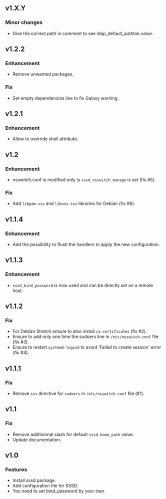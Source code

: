 
## v1.X.Y

### Minor changes
* Give the correct path in comment to see ldap_default_authtok value.

## v1.2.2

### Enhancement
* Remove unwanted packages.

### Fix
* Set empty dependencies line to fix Galaxy warning.

## v1.2.1

### Enhancement
* Allow to override shell attribute.

## v1.2

### Enhancement
* nsswitch.conf is modified only is `sssd_nsswitch_manage` is set (fix #5).

### Fix
* Add `libpam-sss` and `libnss-sss` libraries for Debian (fix #6).

## v1.1.4

### Enhancement
* Add the possibility to flush the handlers to apply the new configuration.

## v1.1.3

### Enhancement
* `sssd_bind_password` is now used and can be directly set on a remote host.

## v1.1.2

### Fix
* For Debian Stretch ensure to also install `ca-certificates` (fix #2).
* Ensure to add only one time the sudoers line in `/etc/nsswitch.conf` file (fix #3).
* Ensure to restart `systemd-logind` to avoid 'Failed to create session' error (fix #4).

## v1.1.1

### Fix
* Remove `sss` directive for `sudoers` in `/etc/nsswitch.conf` file (#1).

## v1.1

### Fix
* Remove additionnal slash for default `sssd_home_path` value.
* Update documentation.

## v1.0

### Features
* Install sssd package.
* Add configuration file for SSSD.
* You need to set bind_password by your own.
